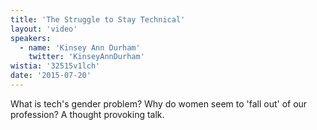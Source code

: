 ```yaml
---
title: 'The Struggle to Stay Technical'
layout: 'video'
speakers:
  - name: 'Kinsey Ann Durham'
    twitter: 'KinseyAnnDurham'
wistia: '32515v1lch'
date: '2015-07-20'
---
```


What is tech's gender problem? Why do women seem to 'fall out' of our profession? A thought provoking talk.
